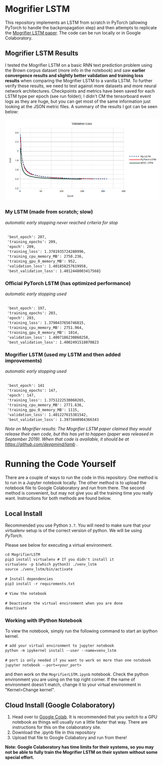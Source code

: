 # Mogrifier LSTM

This repository implements an LSTM from scratch in PyTorch (allowing PyTorch to handle the backpropagation step) and then attempts to replicate the [Mogrifier LSTM paper](https://arxiv.org/abs/1909.01792). The code can be run locally or in Google Colaboratory.

## Mogrifier LSTM Results

I tested the Mogrifier LSTM on a basic RNN text prediction problem using the Brown corpus dataset (more info in the notebook) and saw **earlier convergence results and slightly better validation and training loss results** when comparing the Mogrifier LSTM to a vanilla LSTM. To further verify these results, we need to test against more datasets and more neural network architectures. Checkpoints and metrics have been saved for each LSTM type per epoch (see run folder); I didn't CM the tensorboard event logs as they are huge, but you can get most of the same information just looking at the JSON metric files. A summary of the results I got can be seen below:

![LSTM validation loss comparison](lstm-comparison.png "LSTM comparison")

### My LSTM (made from scratch; slow)

*automatic early stopping never reached criteria for stop*
<pre><code>
 'best_epoch': 207,
 'training_epochs': 209,
 'epoch': 209,
 'training_loss': 1.3781935724280996,
 'training_cpu_memory_MB': 2750.236,
 'training_gpu_0_memory_MB': 952,
 'validation_loss': 1.401858257619958,
 'best_validation_loss': 1.4012448003417568}
</code></pre>

### Official PyTorch LSTM (has optimized performance)

*automatic early stopping used*
<pre><code>
 'best_epoch': 197,
 'training_epochs': 203,
 'epoch': 203,
 'training_loss': 1.3790437656746815,
 'training_cpu_memory_MB': 2751.964,
 'training_gpu_0_memory_MB': 1014,
 'validation_loss': 1.4007186230860258,
 'best_validation_loss': 1.4002491518070823
</code></pre>

### Mogrifier LSTM (used my LSTM and then added improvements)

*automatic early stopping used*
<pre><code>
 'best_epoch': 141
 'training_epochs': 147,
 'epoch': 147,
 'training_loss': 1.3751222530060265,
 'training_cpu_memory_MB': 2771.636,
 'training_gpu_0_memory_MB': 1115,
 'validation_loss': 1.401227615381542,
 'best_validation_loss': 1.3973440904366343
</code></pre>

*Note on Mogrifier results: The Mogrifier LSTM paper claimed they would release their own code, but this has yet to happen (paper was released in September 2019). When that code is available, it should be at https://github.com/deepmind/lamb .*

# Running the Code Yourself

There are a couple of ways to run the code in this repository. One method is to run in a Jupyter notebook locally. The other method is to upload the notebook file to Google Colaboratory and run from there. The second method is convenient, but may not give you all the training time you really want. Instructions for both methods are found below.

## Local Install

Recommended you use Python `3.7`.
You will need to make sure that your virtualenv setup is of the correct version of python.
We will be using *PyTorch*.

Please see below for executing a virtual environment.

```shell
cd MogrifierLSTM
pip3 install virtualenv # If you didn't install it
virtualenv -p $(which python3) ./venv_lstm
source ./venv_lstm/bin/activate

# Install dependencies
pip3 install -r requirements.txt

# View the notebook

# Deactivate the virtual environment when you are done
deactivate
```

### Working with IPython Notebook

To view the notebook, simply run the following command to start an ipython kernel.

```shell
# add your virtual environment to jupyter notebook
python -m ipykernel install --user --name=venv_lstm

# port is only needed if you want to work on more than one notebook
jupyter notebook --port=<your_port>

```

and then work on the `MogrifierLSTM.ipynb` notebook.
Check the python environment you are using on the top right corner.
If the name of environment doesn't match, change it to your virtual environment in "Kernel>Change kernel".

## Cloud Install (Google Colaboratory)

1. Head over to [Google Colab](https://colab.research.google.com/). It is recommended that you switch to a GPU notebook as things will usually run a little faster that way. There are instructions for this on the colaboratory site.
2. Download the .ipynb file in this repository
3. Upload that file to Google Colabatory and run from there!

**Note: Google Colaboratory has time limits for their systems, so you may not be able to fully train the Mogrifier LSTM on their system without some special effort.**
